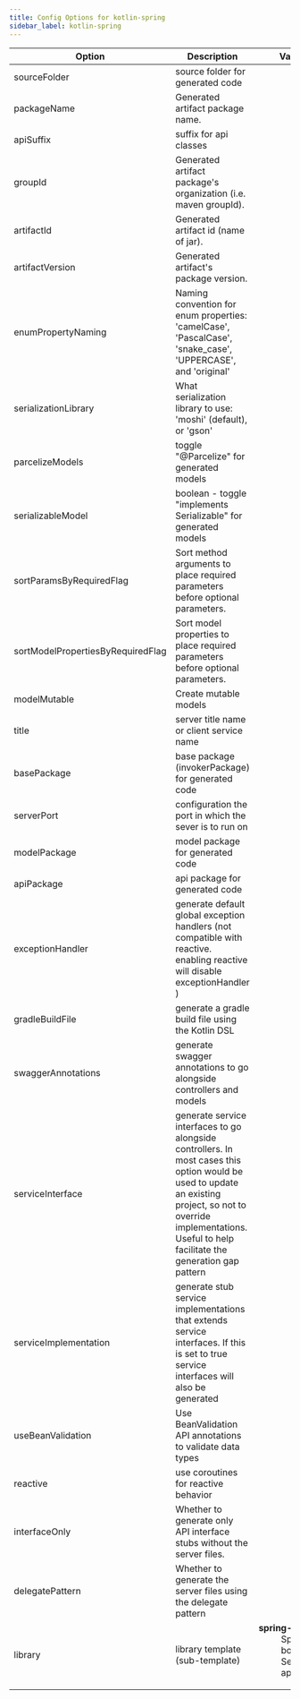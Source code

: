 ```yaml
---
title: Config Options for kotlin-spring
sidebar_label: kotlin-spring
---
```


| Option | Description | Values | Default |
| ------ | ----------- | ------ | ------- |
|sourceFolder|source folder for generated code| |src/main/kotlin|
|packageName|Generated artifact package name.| |org.openapitools|
|apiSuffix|suffix for api classes| |Api|
|groupId|Generated artifact package's organization (i.e. maven groupId).| |org.openapitools|
|artifactId|Generated artifact id (name of jar).| |openapi-spring|
|artifactVersion|Generated artifact's package version.| |1.0.0|
|enumPropertyNaming|Naming convention for enum properties: 'camelCase', 'PascalCase', 'snake_case', 'UPPERCASE', and 'original'| |camelCase|
|serializationLibrary|What serialization library to use: 'moshi' (default), or 'gson'| |moshi|
|parcelizeModels|toggle &quot;@Parcelize&quot; for generated models| |null|
|serializableModel|boolean - toggle &quot;implements Serializable&quot; for generated models| |null|
|sortParamsByRequiredFlag|Sort method arguments to place required parameters before optional parameters.| |null|
|sortModelPropertiesByRequiredFlag|Sort model properties to place required parameters before optional parameters.| |null|
|modelMutable|Create mutable models| |false|
|title|server title name or client service name| |OpenAPI Kotlin Spring|
|basePackage|base package (invokerPackage) for generated code| |org.openapitools|
|serverPort|configuration the port in which the sever is to run on| |8080|
|modelPackage|model package for generated code| |org.openapitools.model|
|apiPackage|api package for generated code| |org.openapitools.api|
|exceptionHandler|generate default global exception handlers (not compatible with reactive. enabling reactive will disable exceptionHandler )| |true|
|gradleBuildFile|generate a gradle build file using the Kotlin DSL| |true|
|swaggerAnnotations|generate swagger annotations to go alongside controllers and models| |false|
|serviceInterface|generate service interfaces to go alongside controllers. In most cases this option would be used to update an existing project, so not to override implementations. Useful to help facilitate the generation gap pattern| |false|
|serviceImplementation|generate stub service implementations that extends service interfaces. If this is set to true service interfaces will also be generated| |false|
|useBeanValidation|Use BeanValidation API annotations to validate data types| |true|
|reactive|use coroutines for reactive behavior| |false|
|interfaceOnly|Whether to generate only API interface stubs without the server files.| |false|
|delegatePattern|Whether to generate the server files using the delegate pattern| |false|
|library|library template (sub-template)|<dl><dt>**spring-boot**</dt><dd>Spring-boot Server application.</dd><dl>|spring-boot|
